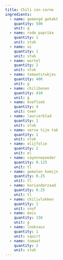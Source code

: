```yaml
---
title: Chili con carne
ingredients:
  - name: gemengd gehakt
    quantity: 500
    unit: g
  - name: rode paprika
    quantity: 1
    unit: stuk
  - name: ui
    quantity: 1
    unit: stuk
  - name: wortel
    quantity: 2
    unit: stuk
  - name: tomaatstukjes
    quantity: 400
    unit: g
  - name: chilibonen
    quantity: 410
    unit: g
  - name: knoflook
    quantity: 4
    unit: teen
  - name: laurierblad
    quantity: 1
    unit: stuk
  - name: verse tijm tak
    quantity: 1
    unit: stuk
  - name: olijfolie
    quantity: 2
    unit: el
  - name: cayennepoeder
    quantity: 0.125
    unit: tl
  - name: gemalen komijn
    quantity: 0.25
    unit: tl
  - name: korianderzaad
    quantity: 0.25
    unit: tl
  - name: chilivlokken
    quantity: 1
    unit: snuf
  - name: mais
    quantity: 150
    unit: g
  - name: looksaus
    quantity: 1
    unit: squirt
  - name: tomaat
    quantity: 2
    unit: stuk
---
```


<Recipe />

